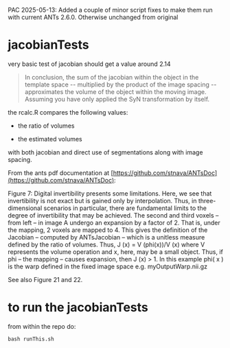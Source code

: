 PAC 2025-05-13: Added a couple of minor script fixes to make them run with
current ANTs 2.6.0. Otherwise unchanged from original

# jacobianTests
very basic test of jacobian
should get a value around 2.14

> In conclusion, the sum of the jacobian within the object in the template space -- multiplied by the product of the image spacing -- approximates the volume of the object within the moving image.  Assuming you have only applied the SyN transformation by itself.

the rcalc.R compares the following values:

* the ratio of volumes

* the estimated volumes

with both jacobian and direct use of segmentations along with image spacing.


From the ants pdf documentation at [https://github.com/stnava/ANTsDoc](https://github.com/stnava/ANTsDoc):

Figure 7: Digital invertibility presents some limitations. Here, we see that invertibility is not exact but is gained only by interpolation. Thus, in three-dimensional scenarios in particular, there are fundamental limits to the degree of invertibility that may be achieved. The second and third voxels – from left – in image A undergo an expansion by a factor of 2. That is, under the mapping, 2 voxels are mapped to 4. This gives the definition of the Jacobian – computed by ANTsJacobian – which is a unitless measure defined by the ratio of volumes. Thus, J (x) = V (phi(x))/V (x) where V represents the volume operation and x, here, may be a small object. Thus, if phi – the mapping – causes expansion, then J (x) > 1.  In this example phi( x ) is the warp defined in the fixed image space e.g.  myOutputWarp.nii.gz

See also Figure 21 and 22.

# to run the jacobianTests

from within the repo do:

```
bash runThis.sh
```
